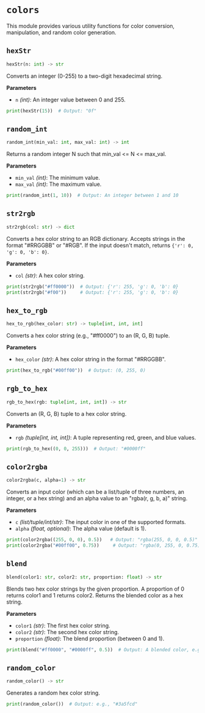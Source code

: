 # `colors`

This module provides various utility functions for color conversion, manipulation, and random color generation.

## <span class="func"></span>`hexStr`

```py
hexStr(n: int) -> str
```

Converts an integer (0-255) to a two-digit hexadecimal string.

<span class="param">**Parameters**</span>

- `n` *(int)*: An integer value between 0 and 255.

```py
print(hexStr(15))  # Output: "0f"
```

## <span class="func"></span>`random_int`

```py
random_int(min_val: int, max_val: int) -> int
```

Returns a random integer N such that min_val <= N <= max_val.

<span class="param">**Parameters**</span>

- `min_val` *(int)*: The minimum value.
- `max_val` *(int)*: The maximum value.

```py
print(random_int(1, 10))  # Output: An integer between 1 and 10
```
## <span class="func"></span>`str2rgb`

```py
str2rgb(col: str) -> dict
```

Converts a hex color string to an RGB dictionary. Accepts strings in the format "#RRGGBB" or "#RGB".
If the input doesn't match, returns `{'r': 0, 'g': 0, 'b': 0}`.

<span class="param">**Parameters**</span>

- `col` *(str)*: A hex color string.

```py
print(str2rgb("#ff0000"))  # Output: {'r': 255, 'g': 0, 'b': 0}
print(str2rgb("#f00"))     # Output: {'r': 255, 'g': 0, 'b': 0}
```

## <span class="func"></span>`hex_to_rgb`

```py
hex_to_rgb(hex_color: str) -> tuple[int, int, int]
```

Converts a hex color string (e.g., "#ff0000") to an (R, G, B) tuple.

<span class="param">**Parameters**</span>

- `hex_color` *(str)*: A hex color string in the format "#RRGGBB".

```py
print(hex_to_rgb("#00ff00"))  # Output: (0, 255, 0)
```

## <span class="func"></span>`rgb_to_hex`

```py
rgb_to_hex(rgb: tuple[int, int, int]) -> str
```

Converts an (R, G, B) tuple to a hex color string.

<span class="param">**Parameters**</span>

- `rgb` *(tuple[int, int, int])*: A tuple representing red, green, and blue values.

```py
print(rgb_to_hex((0, 0, 255)))  # Output: "#0000ff"
```

## <span class="func"></span>`color2rgba`

```py
color2rgba(c, alpha=1) -> str
```

Converts an input color (which can be a list/tuple of three numbers, an integer, or a hex string) and an alpha value to an "rgba(r, g, b, a)" string.

<span class="param">**Parameters**</span>

- `c` *(list/tuple/int/str)*: The input color in one of the supported formats.
- `alpha` *(float, optional)*: The alpha value (default is 1).

```py
print(color2rgba((255, 0, 0), 0.5))   # Output: "rgba(255, 0, 0, 0.5)"
print(color2rgba("#00ff00", 0.75))     # Output: "rgba(0, 255, 0, 0.75)"
```
## <span class="func"></span>`blend`

```py
blend(color1: str, color2: str, proportion: float) -> str
```

Blends two hex color strings by the given proportion.
A proportion of 0 returns color1 and 1 returns color2.
Returns the blended color as a hex string.

<span class="param">**Parameters**</span>

- `color1` *(str)*: The first hex color string.
- `color2` *(str)*: The second hex color string.
- `proportion` *(float)*: The blend proportion (between 0 and 1).

```py
print(blend("#ff0000", "#0000ff", 0.5))  # Output: A blended color, e.g., "#800080"
```

## <span class="func"></span>`random_color`

```py
random_color() -> str
```

Generates a random hex color string.

```py
print(random_color())  # Output: e.g., "#3a5fcd"
```